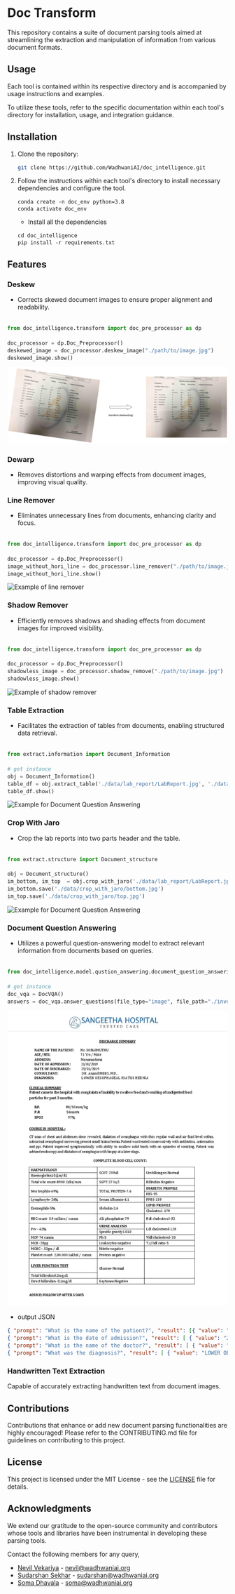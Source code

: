 # Doc Transform

This repository contains a suite of document parsing tools aimed at streamlining the extraction and manipulation of information from various document formats.

## Usage

Each tool is contained within its respective directory and is accompanied by usage instructions and examples.

To utilize these tools, refer to the specific documentation within each tool's directory for installation, usage, and integration guidance.

## Installation

1. Clone the repository:

    ```bash
    git clone https://github.com/WadhwaniAI/doc_intelligence.git
    ```

2. Follow the instructions within each tool's directory to install necessary dependencies and configure the tool.

    ```
    conda create -n doc_env python=3.8
    conda activate doc_env
    ```

    - Install all the dependencies
    ```
    cd doc_intelligence
    pip install -r requirements.txt

    ```

## Features

### Deskew

- Corrects skewed document images to ensure proper alignment and readability.

```python

from doc_intelligence.transform import doc_pre_processor as dp

doc_processor = dp.Doc_Preprocessor()
deskewed_image = doc_processor.deskew_image("./path/to/image.jpg")
deskewed_image.show()
```

![Example of doc deskew](./docs/images/deskew_example.jpg?raw=true "Title")

### Dewarp

- Removes distortions and warping effects from document images, improving visual quality.

### Line Remover

- Eliminates unnecessary lines from documents, enhancing clarity and focus.

```python

from doc_intelligence.transform import doc_pre_processor as dp

doc_processor = dp.Doc_Preprocessor()
image_without_hori_line = doc_processor.line_remover("./path/to/image.jpg", hoiz_line=True)
image_without_hori_line.show()
```

![Example of line remover](./docs/images/line_remover_example.png)

### Shadow Remover

- Efficiently removes shadows and shading effects from document images for improved visibility.

```python

from doc_intelligence.transform import doc_pre_processor as dp

doc_processor = dp.Doc_Preprocessor()
shadowless_image = doc_processor.shadow_remove("./path/to/image.jpg")
shadowless_image.show()
```
![Example of shadow remover](./docs/images/shadow_remover_example.png)

### Table Extraction

- Facilitates the extraction of tables from documents, enabling structured data retrieval.

``` python

from extract.information import Document_Information

# get instance
obj = Document_Information()
table_df = obj.extract_table('./data/lab_report/LabReport.jpg', './data/lab_report/test_names.yaml')
table_df.show()
```

![Example for Document Question Answering](./docs/images/table_extraction_example.png)

### Crop With Jaro

- Crop the lab reports into two parts header and the table. 

``` python

from extract.structure import Document_structure

obj = Document_structure()
im_bottom, im_top  = obj.crop_with_jaro('./data/lab_report/LabReport.jpg', './data/lab_report/test_names.yaml')
im_bottom.save('./data/crop_with_jaro/bottom.jpg')
im_top.save('./data/crop_with_jaro/top.jpg')

```

![Example for Document Question Answering](./docs/images/crop_with_jaro_example.png)

### Document Question Answering

- Utilizes a powerful question-answering model to extract relevant information from documents based on queries.

``` python

from doc_intelligence.model.qustion_answering.document_question_answering import DocVQA

# get instance
doc_vqa = DocVQA()
answers = doc_vqa.answer_questions(file_type="image", file_path="./invoice.jpg", questions=["what is the name of the patient?", "What is the date of admission?", "What is the name of the doctor?", "What was the diagnosis?"]) 
```

![Example for Document Question Answering](./docs/images/document_qa_example.webp)

- output JSON

```json
{ "prompt": "What is the name of the patient?", "result": [{ "value": "Mr.SONAIMUTHU", "prob": 1, "start": 15, "end": 17 }]}, 
{ "prompt": "What is the date of admission?", "result": [ { "value": "21/01/2019", "prob": 1, "start": 37, "end": 41 }]},
{ "prompt": "What is the name of the doctor?", "result": [ { "value": "DR.AnandMBBS,MD.", "prob": 0.92, "start": 54, "end": 59}]},
{ "prompt": "What was the diagnosis?", "result": [ { "value": "LOWER OESOPHAGEAL HIATUS HERNIA", "prob": 1, "start": 62, "end": 68 }]}
```

### Handwritten Text Extraction

Capable of accurately extracting handwritten text from document images.


## Contributions

Contributions that enhance or add new document parsing functionalities are highly encouraged! Please refer to the CONTRIBUTING.md file for guidelines on contributing to this project.

## License

This project is licensed under the MIT License - see the [LICENSE](LICENSE) file for details.

## Acknowledgments

We extend our gratitude to the open-source community and contributors whose tools and libraries have been instrumental in developing these parsing tools.

Contact the following members for any query, 

- [Nevil Vekariya](nevil@wadhwaniai.org) - nevil@wadhwaniai.org
- [Sudarshan Sekhar](sudarshan@wadhwaniai.org) - sudarshan@wadhwaniai.org
- [Soma Dhavala](soma@wadhwaniai.org) - soma@wadhwaniai.org